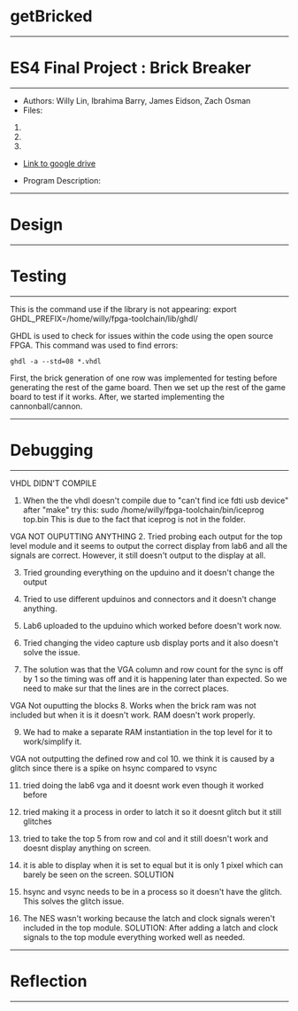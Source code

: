 # getBricked
---
# ES4 Final Project : Brick Breaker
---
* Authors: Willy Lin, Ibrahima Barry, James Eidson, Zach Osman
* Files: 
 1. 
 2.
 3.

* [Link to google drive](https://drive.google.com/drive/folders/1haWPJueKWg5tmvnxV2E9WMC4ghSwM9Vv?usp=sharing)

* Program Description: 

---

# Design

---

# Testing

---
This is the command use if the library is not appearing:
    export GHDL_PREFIX=/home/willy/fpga-toolchain/lib/ghdl/

GHDL is used to check for issues within the code using the open source FPGA.
This command was used to find errors:

    ghdl -a --std=08 *.vhdl 

First, the brick generation of one row was implemented for testing before generating the rest of the game board. Then we set up the rest of the game board to test if it works. After, we started implementing the cannonball/cannon. 

---

# Debugging

---
VHDL DIDN'T COMPILE
1.  When the the vhdl doesn't compile due to "can't find ice fdti usb device"  after "make" try this:
        sudo /home/willy/fpga-toolchain/bin/iceprog top.bin
    This is due to the fact that iceprog is not in the folder.  

VGA NOT OUPUTTING ANYTHING
2.  Tried probing each output for the top level module and it seems to output the correct display from lab6 and 
    all the signals are correct. However, it still doesn't output to the display at all. 

3.  Tried grounding everything on the upduino and it doesn't change the output

4.  Tried to use different upduinos and connectors and it doesn't change anything. 

5.  Lab6 uploaded to the upduino which worked before doesn't work now.

6.  Tried changing the video capture usb display ports and it also doesn't solve the issue. 

7.  The solution was that the VGA column and row count for the sync is off by 1 so the timing was off and it is happening later than expected.
    So we need to make sur that the lines are in the correct places. 

VGA Not ouputting the blocks
8.  Works when the brick ram was not included but when it is it doesn't work. RAM doesn't work properly.

9.  We had to make a separate RAM instantiation in the top level for it to work/simplify it. 

VGA not outputting the defined row and col
10. we think it is caused by a glitch since there is a spike on hsync compared to vsync

11. tried doing the lab6 vga and it doesnt work even though it worked before 

12. tried making it a process in order to latch it so it doesnt glitch but it still glitches

13. tried to take the top 5 from row and col and it still doesn't work and doesnt display anything on screen.

14. it is able to display when it is set to equal but it is only 1 pixel which can barely be seen on the screen.
SOLUTION
15. hsync and vsync needs to be in a process so it doesn't have the glitch. This solves the glitch issue.

16. The NES wasn't working because the latch and clock signals weren't included in the top module. SOLUTION: After adding a latch and clock signals to the top module everything worked well as needed. 
---

# Reflection

---
